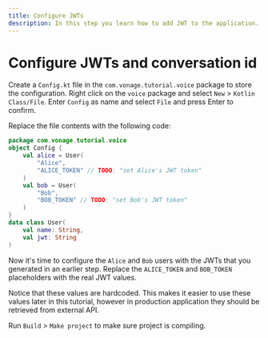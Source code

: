```yaml
---
title: Configure JWTs
description: In this step you learn how to add JWT to the application.
---
```


# Configure JWTs and conversation id

Create a `Config.kt` file in the `com.vonage.tutorial.voice` package to store the configuration. Right click on the `voice` package and select `New` > `Kotlin Class/File`.  Enter `Config` as name and select `File` and press Enter to confirm.

Replace the file contents with the following code:

```kotlin
package com.vonage.tutorial.voice
object Config {
    val alice = User(
        "Alice",
        "ALICE_TOKEN" // TODO: "set Alice's JWT token"
    )
    val bob = User(
        "Bob",
        "BOB_TOKEN" // TODO: "set Bob's JWT token"
    )
}
data class User(
    val name: String,
    val jwt: String
)
```

Now it's time to configure the `Alice` and `Bob` users with the JWTs that you generated in an earlier step. Replace the `ALICE_TOKEN` and `BOB_TOKEN` placeholders with the real JWT values.

Notice that these values are hardcoded. This makes it easier to use these values later in this tutorial, however in production application they should be retrieved from external API.

Run `Build` > `Make project` to make sure project is compiling.